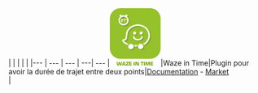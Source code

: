 | | | | |
|--- | --- | --- | ---| ---
|<img src="wazeintime/wazeintime_icon.png" width="100" />|Waze in Time|Plugin pour avoir la durée de trajet entre deux points|[Documentation](wazeintime/index.md) - [Market](https://market.jeedom.com/index.php?v=d&p=market_display&id=1820)<br/>|
